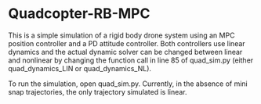 # Quadcopter-RB-MPC

This is a simple simulation of a rigid body drone system using an MPC position controller and a PD attitude controller. Both controllers use linear dynamics and the actual dynamic solver can be changed between linear and nonlinear by changing the function call in line 85 of quad_sim.py (either quad_dynamics_LIN or quad_dynamics_NL).

To run the simulation, open quad_sim.py. Currently, in the absence of mini snap trajectories, the only trajectory simulated is linear.

